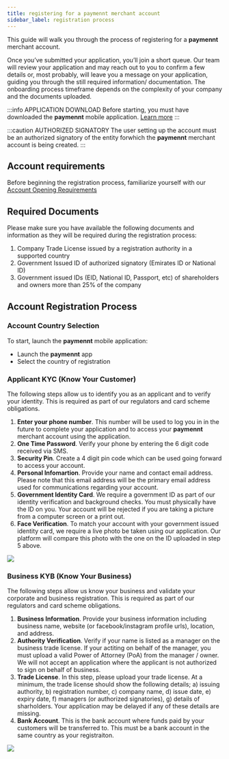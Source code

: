 ```yaml
---
title: registering for a paymennt merchant account
sidebar_label: registration process
---
```


This guide will walk you through the process of registering for a **paymennt** merchant account.

Once you’ve submitted your application, you’ll join a short queue. Our team will review your application and may reach out to you to confirm a few details or, most probably, will leave you a message on your application, guiding you through the still required information/ documentation. The onboarding process timeframe depends on the complexity of your company and the documents uploaded.

:::info APPLICATION DOWNLOAD
Before starting, you must have downloaded the **paymennt** mobile application. [Learn more](/guides/account/install)
:::

:::caution AUTHORIZED SIGNATORY
The user setting up the account must be an authorized signatory of the entity forwhich the **paymennt** merchant account is being created.
:::

## Account requirements

Before beginning the registration process, familiarize yourself with our [Account Opening Requirements](/guides/account/requirements)

## Required Documents

Please make sure you have available the following documents and information as they will be required during the registration process:

1. Company Trade License issued by a registration authority in a supported country
2. Government Issued ID of authorized signatory (Emirates ID or National ID)
3. Government issued IDs (EID, National ID, Passport, etc) of shareholders and owners more than 25% of the company

## Account Registration Process

### Account Country Selection

To start, launch the **paymennt** mobile application:

- Launch the **paymennt** app
- Select the country of registration

### Applicant KYC (Know Your Customer)

The following steps allow us to identify you as an applicant and to verify your identity. This is required as part of our regulators and card scheme obligations.

1. **Enter your phone number**. This number will be used to log you in in the future to complete your application and to access your **paymennt** merchant account using the application.
2. **One Time Password**. Verify your phone by entering the 6 digit code received via SMS.
3. **Security Pin**. Create a 4 digit pin code which can be used going forward to access your account.
4. **Personal Infomartion**. Provide your name and contact email address. Please note that this email address will be the primary email address used for communications regarding your account.
5. **Government Identity Card**. We require a government ID as part of our identity verification and background checks. You must physically have the ID on you. Your account will be rejected if you are taking a picture from a computer screen or a print out.
6. **Face Verification**. To match your account with your government issued identity card, we require a live photo be taken using our application. Our platform will compare this photo with the one on the ID uploaded in step 5 above.

![](/img/guides/registration/registration-1.png)

### Business KYB (Know Your Business)

The following steps allow us know your business and validate your corporate and business registration. This is required as part of our regulators and card scheme obligations.

1. **Business Information**. Provide your business information including business name, website (or facebook/instagram profile urls), location, and address.
2. **Authority Verification**. Verify if your name is listed as a manager on the business trade license. If your actiting on behalf of the manager, you must upload a valid Power of Attorney (PoA) from the manager / owner. We will not accept an application where the applicant is not authorized to sign on behalf of business.
3. **Trade License**. In this step, please upload your trade license. At a minimum, the trade license should show the following details; a) issuing authority, b) registration number, c) company name, d) issue date, e) expiry date, f) managers (or authorized signatories), g) details of sharholders. Your application may be delayed if any of these details are missing.
4. **Bank Account**. This is the bank account where funds paid by your customers will be transferred to. This must be a bank account in the same country as your registraiton.

![](/img/guides/registration/registration-2.png)
